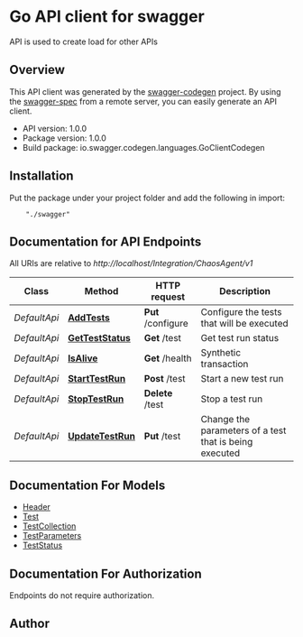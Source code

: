 # Go API client for swagger

API is used to create load for other APIs

## Overview
This API client was generated by the [swagger-codegen](https://github.com/swagger-api/swagger-codegen) project.  By using the [swagger-spec](https://github.com/swagger-api/swagger-spec) from a remote server, you can easily generate an API client.

- API version: 1.0.0
- Package version: 1.0.0
- Build package: io.swagger.codegen.languages.GoClientCodegen

## Installation
Put the package under your project folder and add the following in import:
```
    "./swagger"
```

## Documentation for API Endpoints

All URIs are relative to *http://localhost/Integration/ChaosAgent/v1*

Class | Method | HTTP request | Description
------------ | ------------- | ------------- | -------------
*DefaultApi* | [**AddTests**](docs/DefaultApi.md#addtests) | **Put** /configure | Configure the tests that will be executed
*DefaultApi* | [**GetTestStatus**](docs/DefaultApi.md#getteststatus) | **Get** /test | Get test run status
*DefaultApi* | [**IsAlive**](docs/DefaultApi.md#isalive) | **Get** /health | Synthetic transaction
*DefaultApi* | [**StartTestRun**](docs/DefaultApi.md#starttestrun) | **Post** /test | Start a new test run
*DefaultApi* | [**StopTestRun**](docs/DefaultApi.md#stoptestrun) | **Delete** /test | Stop a test run
*DefaultApi* | [**UpdateTestRun**](docs/DefaultApi.md#updatetestrun) | **Put** /test | Change the parameters of a test that is being executed


## Documentation For Models

 - [Header](docs/Header.md)
 - [Test](docs/Test.md)
 - [TestCollection](docs/TestCollection.md)
 - [TestParameters](docs/TestParameters.md)
 - [TestStatus](docs/TestStatus.md)


## Documentation For Authorization
 Endpoints do not require authorization.


## Author



